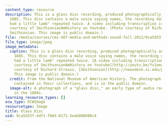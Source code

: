 ```yaml
---
content_type: resource
description: This is a glass disc recording, produced photographically on March 11,
  1885. This disc contains a male voice saying names, the recording date, and "Mary
  had a little lamb" repeated twice. A video including transcription is available
  courtesy of SmithsonianAmHistory on Youtube. (Photo courtesy of Richard Strauss,
  Smithsonian. This image is public domain.)
file: /media/courses/cms-407-media-and-methods-sound-fall-2012/9ca5d33f4df1f0dd81715eab008606c4_cms-407f12.jpg
file_type: image/jpeg
image_metadata:
  caption: This is a glass disc recording, produced photographically on March 11,
    1885. This disc contains a male voice saying names, the recording date, and "Mary
    had a little lamb" repeated twice. [A video including transcription is available
    courtesy of SmithsonianAmHistory on Youtube](http://youtu.be/Yv1emaQFg2w). (Photo
    courtesy of Richard Strauss, [Smithsonian](http://newsdesk.si.edu/photos/volta-record-3-0).
    This image is public domain.)
  credit: From the National Museum of American History. The photograph is of an item
    contained in their collections, and is in the public domain.
  image-alt: A photograph of a "glass disc," an early type of audio recording, made
    in the 1880s.
learning_resource_types: []
ocw_type: OCWImage
resourcetype: Image
title: Glass Disc
uid: 9ca5d33f-4df1-f0dd-8171-5eab008606c4
---
```

